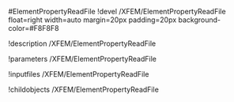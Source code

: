 <!-- MOOSE Object Documentation Stub: Remove this when content is added. -->
#ElementPropertyReadFile
!devel /XFEM/ElementPropertyReadFile float=right width=auto margin=20px padding=20px background-color=#F8F8F8

!description /XFEM/ElementPropertyReadFile

!parameters /XFEM/ElementPropertyReadFile

!inputfiles /XFEM/ElementPropertyReadFile

!childobjects /XFEM/ElementPropertyReadFile
